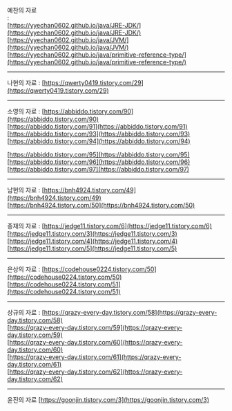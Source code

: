 예찬의 자료  
:  
[https://yyechan0602.github.io/java/JRE-JDK/](https://yyechan0602.github.io/java/JRE-JDK/)  
[https://yyechan0602.github.io/java/JVM/](https://yyechan0602.github.io/java/JVM/)  
[https://yyechan0602.github.io/java/primitive-reference-type/](https://yyechan0602.github.io/java/primitive-reference-type/)

---

나현의 자료
:
[https://qwerty0419.tistory.com/29](https://qwerty0419.tistory.com/29)

---
소영의 자료
:
[https://abbiddo.tistory.com/90](https://abbiddo.tistory.com/90)  
[https://abbiddo.tistory.com/91](https://abbiddo.tistory.com/91)  
[https://abbiddo.tistory.com/93](https://abbiddo.tistory.com/93)  
[https://abbiddo.tistory.com/94](https://abbiddo.tistory.com/94)

[https://abbiddo.tistory.com/95](https://abbiddo.tistory.com/95)  
[https://abbiddo.tistory.com/96](https://abbiddo.tistory.com/96)  
[https://abbiddo.tistory.com/97](https://abbiddo.tistory.com/97)

---
남현의 자료
:
[https://bnh4924.tistory.com/49](https://bnh4924.tistory.com/49)  
[https://bnh4924.tistory.com/50](https://bnh4924.tistory.com/50)

---
종재의 자료
:
[https://jedge11.tistory.com/6](https://jedge11.tistory.com/6)  
[https://jedge11.tistory.com/3](https://jedge11.tistory.com/3)  
[https://jedge11.tistory.com/4](https://jedge11.tistory.com/4)  
[https://jedge11.tistory.com/5](https://jedge11.tistory.com/5)

---
은상의 자료
:
[https://codehouse0224.tistory.com/50](https://codehouse0224.tistory.com/50)  
[https://codehouse0224.tistory.com/51](https://codehouse0224.tistory.com/51)

---
상규의 자료
:
[https://qrazy-every-day.tistory.com/58](https://qrazy-every-day.tistory.com/58)  
[https://qrazy-every-day.tistory.com/59](https://qrazy-every-day.tistory.com/59)  
[https://qrazy-every-day.tistory.com/60](https://qrazy-every-day.tistory.com/60)  
[https://qrazy-every-day.tistory.com/61](https://qrazy-every-day.tistory.com/61)  
[https://qrazy-every-day.tistory.com/62](https://qrazy-every-day.tistory.com/62)

---
윤진의 자료
[https://goonjin.tistory.com/3](https://goonjin.tistory.com/3)
